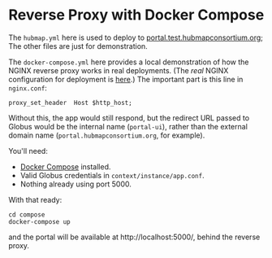 # Reverse Proxy with Docker Compose

The `hubmap.yml` here is used to deploy to [portal.test.hubmapconsortium.org](https://portal.test.hubmapconsortium.org/); The other files are just for demonstration.

The `docker-compose.yml` here provides a local demonstration of how the NGINX reverse proxy works in real deployments.
(The *real* NGINX configuration for deployment is [here](https://github.com/hubmapconsortium/gateway/blob/master/nginx/conf.d-test/portal-ui.conf).)
The important part is this line in `nginx.conf`:
```
proxy_set_header  Host $http_host;
```

Without this, the app would still respond, but the redirect URL passed to
Globus would be the internal name (`portal-ui`), rather than the external domain name (`portal.hubmapconsortium.org`, for example).

You'll need:
- [Docker Compose](https://docs.docker.com/compose/install/) installed.
- Valid Globus credentials in `context/instance/app.conf`.
- Nothing already using port 5000.

With that ready:
````
cd compose
docker-compose up
````
and the portal will be available at http://localhost:5000/, behind the reverse proxy.
